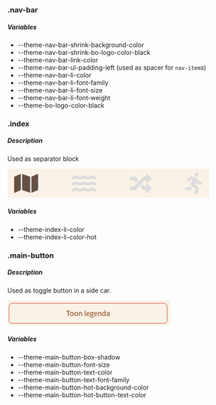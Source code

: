 

### .nav-bar


##### Variables

* --theme-nav-bar-shrink-background-color
* --theme-nav-bar-shrink-bo-logo-color-black
* --theme-nav-bar-link-color
* --theme-nav-bar-ul-padding-left (used as spacer for `nav-item`s)
* --theme-nav-bar-li-color
* --theme-nav-bar-li-font-family
* --theme-nav-bar-li-font-size
* --theme-nav-bar-li-font-weight
* --theme-bo-logo-color-black

### .index

##### Description
Used as separator block

![](index-separators.png)

##### Variables

* --theme-index-li-color
* --theme-index-li-color-hot

### .main-button

##### Description
Used as toggle button in a side car.

![](main-button.png)

##### Variables

* --theme-main-button-box-shadow
* --theme-main-button-font-size
* --theme-main-button-text-color
* --theme-main-button-text-font-family
* --theme-main-button-hot-background-color
* --theme-main-button-hot-button-text-color


